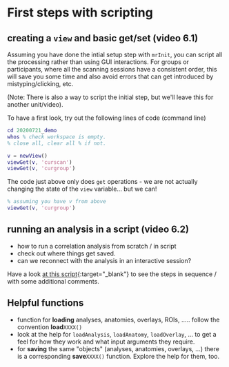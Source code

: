# First steps with scripting

## creating a `view` and basic get/set (video 6.1)

Assuming you have done the intial setup step with `mrInit`, you can script all the processing rather than using GUI interactions. For groups or participants, where all the scanning sessions have a consistent order, this will save you some time and also avoid errors that can get introduced by mistyping/clicking, etc.

(Note: There is also a way to script the initial step, but we'll leave this for another unit/video).

To have a first look, try out the following lines of code (command line)

```matlab
cd 20200721_demo
whos % check workspace is empty.
% close all, clear all % if not.

v = newView() 
viewGet(v, 'curscan')
viewGet(v, 'curgroup')
```

The code just above only does `get` operations - we are not actually changing the state of the `view` variable... but we can!

```matlab
% assuming you have v from above
viewGet(v, 'curgroup')
```

## running an analysis in a script (video 6.2)

- how to run a correlation analysis from scratch / in script
- check out where things get saved.
- can we reconnect with the analysis in an interactive session?

Have a look [at this script](simpleMrToolsScript.m){:target="_blank"} to see the steps in sequence / with some additional comments.

## Helpful functions

- function for **loading** analyses, anatomies, overlays, ROIs, ..... follow the convention **load**`XXXX()`
- look at the help for `loadAnalysis`, `loadAnatomy`, `loadOverlay`, ... to get a feel for how they work and what input arguments they require.
- for **saving** the same "objects" (analyses, anatomies, overlays, ...) there is a corresponding **save**`XXXX()` function. Explore the help for them, too.